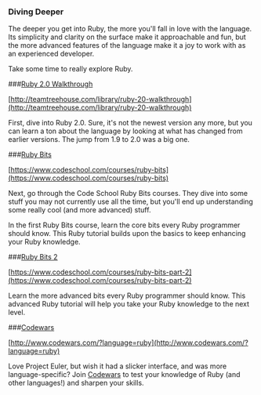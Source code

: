### Diving Deeper

The deeper you get into Ruby, the more you'll fall in love with the language. Its simplicity and clarity on the surface make it approachable and fun, but the more advanced features of the language make it a joy to work with as an experienced developer.

Take some time to really explore Ruby.

###[Ruby 2.0 Walkthrough](http://teamtreehouse.com/library/ruby-20-walkthrough)

[http://teamtreehouse.com/library/ruby-20-walkthrough](http://teamtreehouse.com/library/ruby-20-walkthrough)

First, dive into Ruby 2.0. Sure, it's not the newest version any more, but you can learn a ton about the language by looking at what has changed from earlier versions. The jump from 1.9 to 2.0 was a big one.

###[Ruby Bits](https://www.codeschool.com/courses/ruby-bits)

[https://www.codeschool.com/courses/ruby-bits](https://www.codeschool.com/courses/ruby-bits)

Next, go through the Code School Ruby Bits courses. They dive into some stuff you may not currently use all the time, but you'll end up understanding some really cool (and more advanced) stuff.

In the first Ruby Bits course, learn the core bits every Ruby programmer should know. This Ruby tutorial builds upon the basics to keep enhancing your Ruby knowledge.

###[Ruby Bits 2](https://www.codeschool.com/courses/ruby-bits-part-2)

[https://www.codeschool.com/courses/ruby-bits-part-2](https://www.codeschool.com/courses/ruby-bits-part-2)

Learn the more advanced bits every Ruby programmer should know. This advanced Ruby tutorial will help you take your Ruby knowledge to the next level.

###[Codewars](http://www.codewars.com/?language=ruby)

[http://www.codewars.com/?language=ruby](http://www.codewars.com/?language=ruby)

Love Project Euler, but wish it had a slicker interface, and was more language-specific? Join [Codewars](http://www.codewars.com/?language=ruby) to test your knowledge of Ruby (and other languages!) and sharpen your skills.